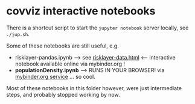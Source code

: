 # covviz interactive notebooks

There is a shortcut script to start the `jupyter notebook` server locally, see `./jup.sh`.

Some of these notebooks are still useful, e.g.

* risklayer-pandas.ipynb --> see [risklayer-data.html](https://covh.github.io/cov19de/pages/risklayer-data.html) <-- interactive notebook available online via mybinder.org !
* **populationDensity.ipynb** --> RUNS IN YOUR BROWSER! via [mybinder.org service](https://mybinder.org/v2/gh/covh/covviz/master?filepath=notebooks%2FpopulationDensity.ipynb) ... so cool.

Most of these notebooks in this folder however, were just intermediate steps, and probably stopped working by now.